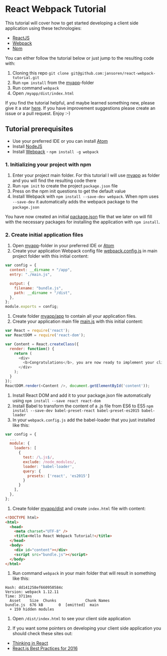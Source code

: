 # React Webpack Tutorial

This tutorial will cover how to get started developing a client side application using these technologies:
- [ReactJS](https://facebook.github.io/react/)
- [Webpack](https://webpack.github.io/)
- [Npm](https://docs.npmjs.com/getting-started/what-is-npm)

You can either follow the tutorial below or just jump to the resulting code with:

1. Cloning this repo `git clone git@github.com:jansoren/react-webpack-tutorial.git`
1. Run `npm install` from the [myapp](https://github.com/jansoren/react-webpack-tutorial/tree/master/myapp)-folder
1. Run command `webpack`
1. Open `/myapp/dist/index.html`

If you find the tutorial helpful, and maybe learned something new, please give it a star [here](https://github.com/jansoren/react-webpack-tutorial). 
If you have improvement suggestions please create an issue or a pull request. Enjoy :-)

## Tutorial prerequisites

- Use your preferred IDE or you can install [Atom](https://atom.io/)
- Install [NodeJS](https://nodejs.org/en/download/)
- Install [Webpack](https://webpack.github.io/) - `npm install -g webpack`

### 1. Initializing your project with npm

1. Enter your project main folder. For this tutorial I will use [myapp](https://github.com/jansoren/react-webpack-tutorial/tree/master/myapp) as folder and you will find the resulting code there
1. Run `npm init` to create the project `package.json` file
1. Press <enter> on the npm init questions to get the default value
1. Install Webpack with `npm install --save-dev webpack`. When npm uses `--save-dev` it automatically adds the webpack package to the `package.json`

You have now created an initial [package.json](https://github.com/jansoren/react-webpack-tutorial/tree/master/myapp/package.json) file that we later on will fill with the necessary packages for installing the application with `npm install`.

### 2. Create initial application files

1. Open [myapp](https://github.com/jansoren/react-webpack-tutorial/tree/master/myapp)-folder in your preferred IDE or [Atom](https://atom.io/)
1. Create your application Webpack config file [webpack.config.js](https://github.com/jansoren/react-webpack-tutorial/tree/master/myapp/webpack.config.js) in main project folder with this initial content:
  ```javascript
  var config = {
    context: __dirname + "/app",
    entry: "./main.js",

    output: {
      filename: "bundle.js",
      path: __dirname + "/dist",
    },
  };
  module.exports = config;
  ```

1. Create folder [myapp/app](https://github.com/jansoren/react-webpack-tutorial/tree/master/myapp/app) to contain all your application files.
1. Create your application main file [main.js](https://github.com/jansoren/react-webpack-tutorial/tree/master/myapp/app/main.js) with this initial content:
  ```javascript
  var React = require('react');
  var ReactDOM = require('react-dom');

  var Content = React.createClass({
    render: function() {
      return (
        <div>
          <b>Congratulations</b>, you are now ready to implement your client side application! Enjoy :-)
        </div>
      );
    }
  });
  ReactDOM.render(<Content />, document.getElementById('content'));
  ```

1. Install React DOM and add it to your package.json file automatically using `npm install --save react react-dom`
1. Install Babel to transform the content of a .js file from ES6 to ES5 `npm install --save-dev babel-preset-react babel-preset-es2015 babel-loader`
1. In your `webpack.config.js` add the babel-loader that you just installed like this:
  ```javascript
  var config = {
    ...
    module: {
      loaders: [
        {
          test: /\.js$/,
          exclude: /node_modules/,
          loader: 'babel-loader',
          query: {
            presets: ['react', 'es2015']
          }
        }
      ],
    },
  };
  ```

1. Create folder [myapp/dist](https://github.com/jansoren/react-webpack-tutorial/tree/master/myapp/dist) and create `index.html` file with content:
  ```html
  <!DOCTYPE html>
  <html>
    <head>
      <meta charset="UTF-8" />
      <title>Hello React Webpack Tutorial!</title>
    </head>
    <body>
      <div id="content"></div>
      <script src="bundle.js"></script>
    </body>
  </html>
  ```

1. Run command `webpack` in your main folder that will result in something like this:
  ```
  Hash: dd141258ef660950584c
  Version: webpack 1.12.11
  Time: 3711ms
    Asset    Size  Chunks             Chunk Names
  bundle.js  676 kB       0  [emitted]  main
    + 159 hidden modules
  ```

1. Open `/dist/index.html` to see your client side application

1. If you want some pointers on developing your client side application you should check these sites out:
  - [Thinking in React](https://facebook.github.io/react/docs/thinking-in-react.html)
  - [React.js Best Practices for 2016](https://blog.risingstack.com/react-js-best-practices-for-2016/)
